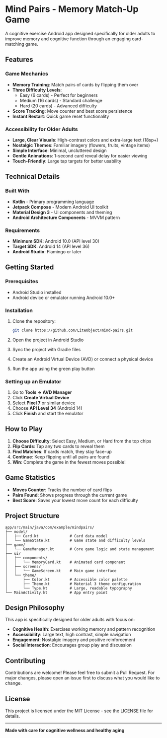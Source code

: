 # Mind Pairs - Memory Match-Up Game

A cognitive exercise Android app designed specifically for older adults to improve memory and cognitive function through an engaging card-matching game.

## Features

### Game Mechanics
- **Memory Training**: Match pairs of cards by flipping them over
- **Three Difficulty Levels**: 
  - Easy (6 cards) - Perfect for beginners
  - Medium (16 cards) - Standard challenge
  - Hard (20 cards) - Advanced difficulty
- **Score Tracking**: Move counter and best score persistence
- **Instant Restart**: Quick game reset functionality

### Accessibility for Older Adults
- **Large, Clear Visuals**: High-contrast colors and extra-large text (18sp+)
- **Nostalgic Themes**: Familiar imagery (flowers, fruits, vintage items)
- **Simple Interface**: Minimal, uncluttered design
- **Gentle Animations**: 1-second card reveal delay for easier viewing
- **Touch-Friendly**: Large tap targets for better usability

## Technical Details

### Built With
- **Kotlin** - Primary programming language
- **Jetpack Compose** - Modern Android UI toolkit
- **Material Design 3** - UI components and theming
- **Android Architecture Components** - MVVM pattern

### Requirements
- **Minimum SDK**: Android 10.0 (API level 30)
- **Target SDK**: Android 14 (API level 36)
- **Android Studio**: Flamingo or later

## Getting Started

### Prerequisites
- Android Studio installed
- Android device or emulator running Android 10.0+

### Installation
1. Clone the repository:
   ```bash
   git clone https://github.com/LiteObject/mind-pairs.git
   ```

2. Open the project in Android Studio

3. Sync the project with Gradle files

4. Create an Android Virtual Device (AVD) or connect a physical device

5. Run the app using the green play button

### Setting up an Emulator
1. Go to **Tools → AVD Manager**
2. Click **Create Virtual Device**
3. Select **Pixel 7** or similar device
4. Choose **API Level 34** (Android 14)
5. Click **Finish** and start the emulator

## How to Play

1. **Choose Difficulty**: Select Easy, Medium, or Hard from the top chips
2. **Flip Cards**: Tap any two cards to reveal them
3. **Find Matches**: If cards match, they stay face-up
4. **Continue**: Keep flipping until all pairs are found
5. **Win**: Complete the game in the fewest moves possible!

## Game Statistics

- **Moves Counter**: Tracks the number of card flips
- **Pairs Found**: Shows progress through the current game
- **Best Score**: Saves your lowest move count for each difficulty

## Project Structure

```
app/src/main/java/com/example/mindpairs/
├── model/
│   ├── Card.kt              # Card data model
│   └── GameState.kt         # Game state and difficulty levels
├── game/
│   └── GameManager.kt       # Core game logic and state management
├── ui/
│   ├── components/
│   │   └── MemoryCard.kt    # Animated card component
│   ├── screens/
│   │   └── GameScreen.kt    # Main game interface
│   └── theme/
│       ├── Color.kt         # Accessible color palette
│       ├── Theme.kt         # Material 3 theme configuration
│       └── Type.kt          # Large, readable typography
└── MainActivity.kt          # App entry point
```

## Design Philosophy

This app is specifically designed for older adults with focus on:
- **Cognitive Health**: Exercises working memory and pattern recognition
- **Accessibility**: Large text, high contrast, simple navigation
- **Engagement**: Nostalgic imagery and positive reinforcement
- **Social Interaction**: Encourages group play and discussion

## Contributing

Contributions are welcome! Please feel free to submit a Pull Request. For major changes, please open an issue first to discuss what you would like to change.

## License

This project is licensed under the MIT License - see the LICENSE file for details.

---

**Made with care for cognitive wellness and healthy aging**
